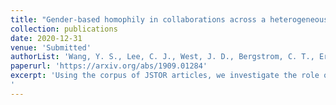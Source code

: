 ```yaml
---
title: "Gender-based homophily in collaborations across a heterogeneous scholarly landscape"
collection: publications
date: 2020-12-31
venue: 'Submitted'
authorList: 'Wang, Y. S., Lee, C. J., West, J. D., Bergstrom, C. T., Erosheva, E. A.'
paperurl: 'https://arxiv.org/abs/1909.01284'
excerpt: 'Using the corpus of JSTOR articles, we investigate the role of gender in collaboration patterns across the scholarly landscape by analyzing gender-based homophily--the tendency for researchers to co-author with individuals of the same gender. For a nuanced analysis of gender homophily, we develop methodology necessitated by the fact that the data comprises heterogeneous sub-disciplines and that not all authorships are exchangeable. In particular, we distinguish three components of gender homophily in collaborations: a structural component that is due to demographics and non-gendered authorship norms of a scholarly community, a compositional component which is driven by varying gender representation across sub-disciplines, and a behavioral component which we define as the remainder of observed homophily after its structural and compositional components have been taken into account. Using minimal modeling assumptions, we measure and test for behavioral homophily. We find that significant behavioral homophily can be detected across the JSTOR corpus and show that this finding is robust to missing gender indicators in our data. In a secondary analysis, we show that the proportion of female representation in a field is positively associated with significant behavioral homophily.
'  
---
```


